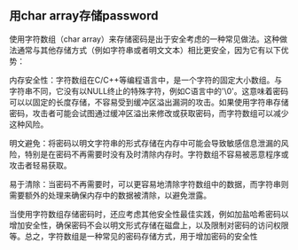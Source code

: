 

## 用char array存储password

使用字符数组（char array）来存储密码是出于安全考虑的一种常见做法。这种做法通常与其他存储方式（例如字符串或者明文文本）相比更安全，因为它有以下优势：

内存安全性：字符数组在C/C++等编程语言中，是一个字符的固定大小数组。与字符串不同，它没有以NULL终止的特殊字符，例如C语言中的'\0'。这意味着密码可以以固定的长度存储，不容易受到缓冲区溢出漏洞的攻击。如果使用字符串存储密码，攻击者可能会试图通过缓冲区溢出来修改或获取密码，而字符数组可以减少这种风险。

明文避免：将密码以明文字符串的形式存储在内存中可能会导致敏感信息泄漏的风险，特别是在密码不再需要时没有及时清除内存时。字符数组不容易被恶意程序或攻击者轻易获取。

易于清除：当密码不再需要时，可以更容易地清除字符数组中的数据，而字符串则需要额外的处理来确保内存中的数据被清除，以避免泄露。

当使用字符数组存储密码时，还应考虑其他安全性最佳实践，例如加盐哈希密码以增加安全性，确保密码不会以明文形式存储在磁盘上，以及限制对密码的访问权限等。总之，字符数组是一种常见的密码存储方式，用于增加密码的安全性